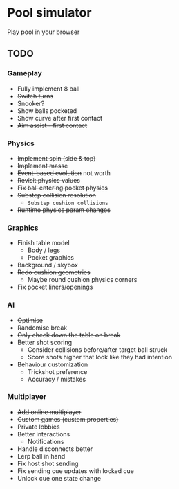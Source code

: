 # Pool simulator

Play pool in your browser

## TODO

### Gameplay

- Fully implement 8 ball
- ~~Switch turns~~
- Snooker?
- Show balls pocketed
- Show curve after first contact
- ~~Aim assist - first contact~~

### Physics

- ~~Implement spin (side & top)~~
- ~~Implement masse~~
- ~~Event-based evolution~~ not worth
- ~~Revisit physics values~~
- ~~Fix ball entering pocket physics~~
- ~~Substep collision resolution~~
  - `Substep cushion collisions`
- ~~Runtime physics param changes~~

### Graphics

- Finish table model
  - Body / legs
  - Pocket graphics
- Background / skybox
- ~~Redo cushion geometries~~
  - Maybe round cushion physics corners
- Fix pocket liners/openings

### AI

- ~~Optimise~~
- ~~Randomise break~~
- ~~Only check down the table on break~~
- Better shot scoring
  - Consider collisions before/after target ball struck
  - Score shots higher that look like they had intention
- Behaviour customization
  - Trickshot preference
  - Accuracy / mistakes

### Multiplayer

- ~~Add online multiplayer~~
- ~~Custom games (custom properties)~~
- Private lobbies
- Better interactions
  - Notifications
- Handle disconnects better
- Lerp ball in hand
- Fix host shot sending
- Fix sending cue updates with locked cue
- Unlock cue one state change
